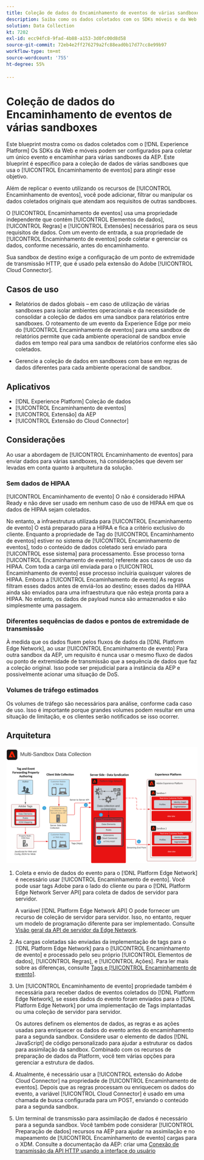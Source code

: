 ```yaml
---
title: Coleção de dados do Encaminhamento de eventos de várias sandboxes
description: Saiba como os dados coletados com os SDKs móveis e da Web da Experience Platform podem ser configurados para coletar um único evento e encaminhar para várias sandboxes da Experience Platform.
solution: Data Collection
kt: 7202
exl-id: ecc94fc8-9fad-4b88-a153-3d0fc00d8d58
source-git-commit: 72eb4e2ff276279a2fc88ead0b17d77cc8e99b97
workflow-type: tm+mt
source-wordcount: '755'
ht-degree: 55%

---
```


# Coleção de dados do Encaminhamento de eventos de várias sandboxes

Este blueprint mostra como os dados coletados com o [!DNL Experience Platform] Os SDKs da Web e móveis podem ser configurados para coletar um único evento e encaminhar para várias sandboxes da AEP. Este blueprint é específico para a coleção de dados de várias sandboxes que usa o [!UICONTROL Encaminhamento de eventos] para atingir esse objetivo.

Além de replicar o evento utilizando os recursos de [!UICONTROL Encaminhamento de eventos], você pode adicionar, filtrar ou manipular os dados coletados originais que atendam aos requisitos de outras sandboxes.

O [!UICONTROL Encaminhamento de eventos] usa uma propriedade independente que contém [!UICONTROL Elementos de dados], [!UICONTROL Regras] e [!UICONTROL Extensões] necessários para os seus requisitos de dados. Com um evento de entrada, a sua propriedade de [!UICONTROL Encaminhamento de eventos] pode coletar e gerenciar os dados, conforme necessário, antes do encaminhamento.

Sua sandbox de destino exige a configuração de um ponto de extremidade de transmissão HTTP, que é usado pela extensão do Adobe [!UICONTROL Cloud Connector].

## Casos de uso

* Relatórios de dados globais – em caso de utilização de várias sandboxes para isolar ambientes operacionais e da necessidade de consolidar a coleção de dados em uma sandbox para relatórios entre sandboxes. O roteamento de um evento da Experience Edge por meio do [!UICONTROL Encaminhamento de eventos] para uma sandbox de relatórios permite que cada ambiente operacional de sandbox envie dados em tempo real para uma sandbox de relatórios conforme eles são coletados.

* Gerencie a coleção de dados em sandboxes com base em regras de dados diferentes para cada ambiente operacional de sandbox.

## Aplicativos

* [!DNL Experience Platform] Coleção de dados
* [!UICONTROL Encaminhamento de eventos]
* [!UICONTROL Extensão] da AEP
* [!UICONTROL Extensão do Cloud Connector]

## Considerações

Ao usar a abordagem de [!UICONTROL Encaminhamento de eventos] para enviar dados para várias sandboxes, há considerações que devem ser levadas em conta quanto à arquitetura da solução.

### Sem dados de HIPAA

[!UICONTROL Encaminhamento de evento] O não é considerado HIPAA Ready e não deve ser usado em nenhum caso de uso de HIPAA em que os dados de HIPAA sejam coletados.

No entanto, a infraestrutura utilizada para [!UICONTROL Encaminhamento de evento] O está preparado para a HIPAA e fica a critério exclusivo do cliente. Enquanto a propriedade de Tag do [!UICONTROL Encaminhamento de eventos] estiver no sistema de [!UICONTROL Encaminhamento de eventos], todo o conteúdo de dados coletado será enviado para [!UICONTROL esse sistema] para processamento. Esse processo torna [!UICONTROL Encaminhamento de evento] referente aos casos de uso da HIPAA. Com toda a carga útil enviada para o [!UICONTROL Encaminhamento de evento] esse processo incluiria quaisquer valores de HIPAA. Embora a [!UICONTROL Encaminhamento de evento] As regras filtram esses dados antes de enviá-los ao destino; esses dados da HIPAA ainda são enviados para uma infraestrutura que não esteja pronta para a HIPAA. No entanto, os dados de payload nunca são armazenados e são simplesmente uma passagem.

### Diferentes sequências de dados e pontos de extremidade de transmissão

À medida que os dados fluem pelos fluxos de dados da [!DNL Platform Edge Network], ao usar [!UICONTROL Encaminhamento de evento] Para outra sandbox da AEP, um requisito é nunca usar o mesmo fluxo de dados ou ponto de extremidade de transmissão que a sequência de dados que faz a coleção original. Isso pode ser prejudicial para a instância da AEP e possivelmente acionar uma situação de DoS.

### Volumes de tráfego estimados

Os volumes de tráfego são necessários para análise, conforme cada caso de uso. Isso é importante porque grandes volumes podem resultar em uma situação de limitação, e os clientes serão notificados se isso ocorrer.

## Arquitetura

![Encaminhamento de eventos [!UICONTROL de várias sandboxes]](assets/multi-sandbox-data-collection.png)

1. Coleta e envio de dados do evento para o [!DNL Platform Edge Network] é necessário usar [!UICONTROL Encaminhamento de evento]. Você pode usar tags Adobe para o lado do cliente ou para o [!DNL Platform Edge Network Server API] para coleta de dados de servidor para servidor.

   A variável [!DNL Platform Edge Network API] O pode fornecer um recurso de coleção de servidor para servidor. Isso, no entanto, requer um modelo de programação diferente para ser implementado. Consulte [Visão geral da API de servidor da Edge Network](https://experienceleague.adobe.com/docs/experience-platform/edge-network-server-api/overview.html?lang=pt-BR).

1. As cargas coletadas são enviadas da implementação de tags para o [!DNL Platform Edge Network] para o [!UICONTROL Encaminhamento de evento] e processado pelo seu próprio [!UICONTROL Elementos de dados], [!UICONTROL Regras], e [!UICONTROL Ações]. Para ler mais sobre as diferenças, consulte [Tags e [!UICONTROL Encaminhamento de evento]](https://experienceleague.adobe.com/docs/experience-platform/tags/event-forwarding/overview.html?lang=pt-BR#differences-from-tags).

1. Um [!UICONTROL Encaminhamento de evento] propriedade também é necessária para receber dados de eventos coletados do [!DNL Platform Edge Network], se esses dados do evento foram enviados para o [!DNL Platform Edge Network] por uma implementação de Tags implantadas ou uma coleção de servidor para servidor.

   Os autores definem os elementos de dados, as regras e as ações usadas para enriquecer os dados do evento antes do encaminhamento para a segunda sandbox. Considere usar o elemento de dados [!DNL JavaScript] de código personalizado para ajudar a estruturar os dados para assimilação da sandbox. Combinado com os recursos de preparação de dados da Platform, você tem várias opções para gerenciar a estrutura de dados.

1. Atualmente, é necessário usar a [!UICONTROL extensão do Adobe Cloud Connector] na propriedade de [!UICONTROL Encaminhamento de eventos]. Depois que as regras processam ou enriquecem os dados do evento, a variável [!UICONTROL Cloud Connector] é usado em uma chamada de busca configurada para um POST, enviando o conteúdo para a segunda sandbox.

1. Um terminal de transmissão para assimilação de dados é necessário para a segunda sandbox. Você também pode considerar [!UICONTROL Preparação de dados] recursos na AEP para ajudar na assimilação e no mapeamento de [!UICONTROL Encaminhamento de evento] cargas para o XDM. Consulte a documentação da AEP: criar uma [Conexão de transmissão da API HTTP usando a interface do usuário](https://experienceleague.adobe.com/docs/experience-platform/sources/ui-tutorials/create/streaming/http.html?lang=pt-BR)
